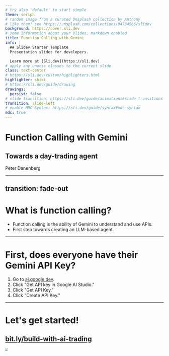 ```yaml
---
# try also 'default' to start simple
theme: seriph
# random image from a curated Unsplash collection by Anthony
# like them? see https://unsplash.com/collections/94734566/slidev
background: https://cover.sli.dev
# some information about your slides, markdown enabled
title: Function Calling with Gemini
info: |
  ## Slidev Starter Template
  Presentation slides for developers.

  Learn more at [Sli.dev](https://sli.dev)
# apply any unocss classes to the current slide
class: text-center
# https://sli.dev/custom/highlighters.html
highlighter: shiki
# https://sli.dev/guide/drawing
drawings:
  persist: false
# slide transition: https://sli.dev/guide/animations#slide-transitions
transition: slide-left
# enable MDC Syntax: https://sli.dev/guide/syntax#mdc-syntax
mdc: true
---
```


# Function Calling with Gemini

<v-clicks>

## Towards a day-trading agent

Peter Danenberg

</v-clicks>

<div class="abs-br m-6 flex gap-2">
  <a href="https://github.com/slidevjs/slidev" target="_blank" alt="GitHub" title="Open in GitHub"
    class="text-xl slidev-icon-btn opacity-50 !border-none !hover:text-white">
    <carbon-logo-github />
  </a>
</div>

<!--
The last comment block of each slide will be treated as slide notes. It will be visible and editable in Presenter Mode along with the slide. [Read more in the docs](https://sli.dev/guide/syntax.html#notes)
-->

---
transition: fade-out
---

# What is function calling?

<v-clicks>

- Function calling is the ability of Gemini to understand and use APIs.
- First step towards creating an LLM-based agent.

</v-clicks>

---

# First, does everyone have their Gemini API Key?

1. Go to [ai.google.dev](http://ai.google.dev).
2. Click "Get API key in Google AI Studio."
3. Click "Get API Key."
4. Click "Create API Key."

---

# Let's get started!

## [bit.ly/build-with-ai-trading](http://bit.ly/build-with-ai-trading)

<img src="/build-with-ai-trading.svg" style="transform: scale(0.50); transform-origin: top left" />
